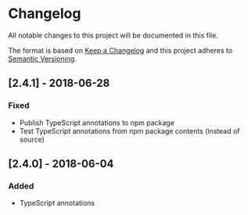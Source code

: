 # Changelog
All notable changes to this project will be documented in this file.

The format is based on [Keep a Changelog](http://keepachangelog.com/en/1.0.0/)
and this project adheres to [Semantic Versioning](http://semver.org/spec/v2.0.0.html).

## [2.4.1] - 2018-06-28
### Fixed
- Publish TypeScript annotations to npm package
- Test TypeScript annotations from npm package contents (instead of source)

## [2.4.0] - 2018-06-04
### Added
- TypeScript annotations

